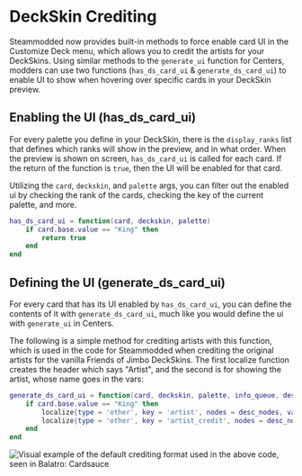 
# DeckSkin Crediting
Steammodded now provides built-in methods to force enable card UI in the Customize Deck menu, which allows you to credit the artists for your DeckSkins. Using similar methods to the `generate_ui` function for Centers, modders can use two functions (`has_ds_card_ui` & `generate_ds_card_ui`) to enable UI to show when hovering over specific cards in your DeckSkin preview.

## Enabling the UI (has_ds_card_ui)
For every palette you define in your DeckSkin, there is the `display_ranks` list that defines which ranks will show in the preview, and in what order. When the preview is shown on screen, `has_ds_card_ui` is called for each card. If the return of the function is `true`, then the UI will be enabled for that card.

Utilizing the `card`, `deckskin`, and `palette` args, you can filter out the enabled ui by checking the rank of the cards, checking the key of the current palette, and more.
```lua
has_ds_card_ui = function(card, deckskin, palette)
    if card.base.value == "King" then 
        return true
    end
end
```

## Defining the UI (generate_ds_card_ui)
For every card that has its UI enabled by `has_ds_card_ui`, you can define the contents of it with `generate_ds_card_ui`, much like you would define the ui with `generate_ui` in Centers. 

The following is a simple method for crediting artists with this function, which is used in the code for Steammodded when crediting the original artists for the vanilla Friends of Jimbo DeckSkins. The first localize function creates the header which says "Artist", and the second is for showing the artist, whose name goes in the vars:
```lua
generate_ds_card_ui = function(card, deckskin, palette, info_queue, desc_nodes, specific_vars, full_UI_table)
    if card.base.value == "King" then
        localize{type = 'other', key = 'artist', nodes = desc_nodes, vars = {}} 
        localize{type = 'other', key = 'artist_credit', nodes = desc_nodes, vars = { "ARTIST NAME HERE" }}
    end
end
```
![Visual example of the default crediting format used in the above code, seen in Balatro: Cardsauce](https://images-ext-1.discordapp.net/external/GKGG7ScABo6P6EzBX4Ih1VePDVXKMkhXhSPbGbIExss/https/i.imgur.com/pZ1XIP2.jpg?format=webp&width=1592&height=1291)
